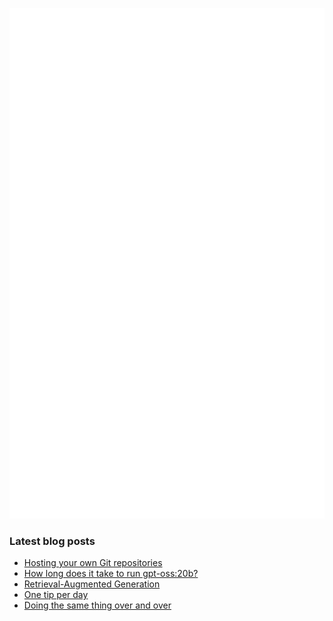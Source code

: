 <!-- ![Metrics](https://metrics.lecoq.io/davetang?template=terminal&languages=1&achievements=1&base=header%2C%20activity%2C%20community%2C%20repositories%2C%20metadata&base.indepth=false&base.hireable=false&base.skip=false&languages=false&languages.ignored=html%2C%20css%2C%20javascript%2C%20tex%2C%20jupyter%20notebook%2C%20postscript&languages.limit=8&languages.threshold=0%25&languages.other=false&languages.colors=github&languages.sections=most-used&languages.indepth=false&languages.analysis.timeout=15&languages.analysis.timeout.repositories=7.5&languages.categories=markup%2C%20programming&languages.recent.categories=markup%2C%20programming&languages.recent.load=300&languages.recent.days=14&achievements=false&achievements.threshold=C&achievements.secrets=true&achievements.display=detailed&achievements.limit=0&config.timezone=Asia%2FTokyo) -->

![My GitHub stats](github-metrics.svg)

### Latest blog posts

<!-- BLOG-POST-LIST:START -->
- [Hosting your own Git repositories](https://davetang.org/muse/2025/08/14/hosting-your-own-git-repositories/)
- [How long does it take to run gpt-oss:20b?](https://davetang.org/muse/2025/08/10/how-long-does-it-take-to-run-gpt-oss20b/)
- [Retrieval-Augmented Generation](https://davetang.org/muse/2025/05/27/retrieval-augmented-generation/)
- [One tip per day](https://davetang.org/muse/2025/05/14/one-tip-per-day/)
- [Doing the same thing over and over](https://davetang.org/muse/2025/04/24/doing-the-same-thing-over-and-over/)
<!-- BLOG-POST-LIST:END -->
